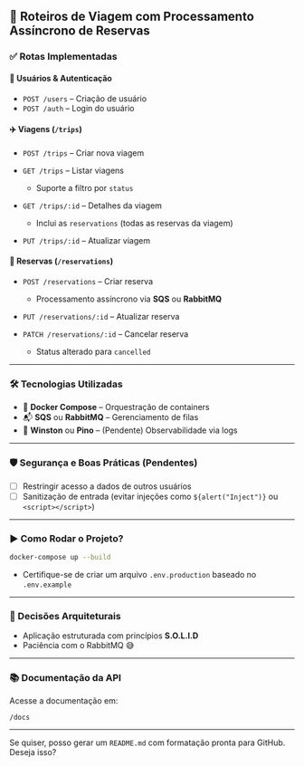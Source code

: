 ## 🧳 Roteiros de Viagem com Processamento Assíncrono de Reservas

### ✅ Rotas Implementadas

#### 👤 Usuários & Autenticação

- `POST /users` – Criação de usuário
- `POST /auth` – Login do usuário

#### ✈️ Viagens (`/trips`)

- `POST /trips` – Criar nova viagem
- `GET /trips` – Listar viagens

  - Suporte a filtro por `status`

- `GET /trips/:id` – Detalhes da viagem

  - Inclui as `reservations` (todas as reservas da viagem)

- `PUT /trips/:id` – Atualizar viagem

#### 📆 Reservas (`/reservations`)

- `POST /reservations` – Criar reserva

  - Processamento assíncrono via **SQS** ou **RabbitMQ**

- `PUT /reservations/:id` – Atualizar reserva
- `PATCH /reservations/:id` – Cancelar reserva

  - Status alterado para `cancelled`

---

### 🛠️ Tecnologias Utilizadas

- 🐳 **Docker Compose** – Orquestração de containers
- 📬 **SQS** ou **RabbitMQ** – Gerenciamento de filas
- 📄 **Winston** ou **Pino** – (Pendente) Observabilidade via logs

---

### 🛡️ Segurança e Boas Práticas (Pendentes)

- [ ] Restringir acesso a dados de outros usuários
- [ ] Sanitização de entrada (evitar injeções como `${alert("Inject")}` ou `<script></script>`)

---

### ▶️ Como Rodar o Projeto?

```bash
docker-compose up --build
```

- Certifique-se de criar um arquivo `.env.production` baseado no `.env.example`

---

### 🧱 Decisões Arquiteturais

- Aplicação estruturada com princípios **S.O.L.I.D**
- Paciência com o RabbitMQ 😅

---

### 📚 Documentação da API

Acesse a documentação em:

```
/docs
```

---

Se quiser, posso gerar um `README.md` com formatação pronta para GitHub. Deseja isso?
